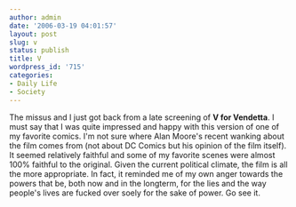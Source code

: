 ```yaml
---
author: admin
date: '2006-03-19 04:01:57'
layout: post
slug: v
status: publish
title: V
wordpress_id: '715'
categories:
- Daily Life
- Society
---
```


The missus and I just got back from a late screening of **V for
Vendetta**. I must say that I was quite impressed and happy with this
version of one of my favorite comics. I'm not sure where Alan Moore's
recent wanking about the film comes from (not about DC Comics but his
opinion of the film itself). It seemed relatively faithful and some of
my favorite scenes were almost 100% faithful to the original. Given the
current political climate, the film is all the more appropriate. In
fact, it reminded me of my own anger towards the powers that be, both
now and in the longterm, for the lies and the way people's lives are
fucked over soely for the sake of power. Go see it.
